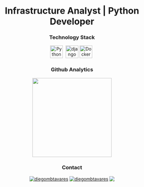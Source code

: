 </div>

<h1 align="center"> Infrastructure Analyst | Python Developer </h1>

<!-- TECHNOLOGY STACK -->
<h3 align="center">Technology Stack</h3>
<div align="center">
  <img src="https://cdn.jsdelivr.net/gh/devicons/devicon/icons/python/python-original.svg" alt="Python" width="40" height="40" style="margin-right: 5px;">
  <img src="https://cdn.jsdelivr.net/gh/devicons/devicon/icons/django/django-plain.svg" alt="django" width="40" height="40">
  <img src="https://cdn.jsdelivr.net/gh/devicons/devicon/icons/docker/docker-original.svg" alt="Docker" width="40" height="40" style="margin-right: 5px;">
</div>
<!-- TECHNOLOGY STACK END -->

<!-- ESTATISTICS -->
<h3 align="center">Github Analytics</h3>
<div align="center">
  <img height="250em" src="https://github-readme-stats.vercel.app/api/top-langs/?username=diegombtavares&layout=compact&langs_count=7&theme=dark"/>
</div>
<!-- ESTATISTICS END -->

<!-- SOCIAL MEDIAS --> 
<h3 align="center">Contact</h3>
<p align="center" style="margin-top: 10px;">
  <a href="https://linkedin.com/in/diegombtavares" target="blank"><img align="center" src="https://img.shields.io/badge/-LinkedIn-%230077B5?style=for-the-badge&logo=linkedin&logoColor=white" alt="diegombtavares" target="_blank" /></a>
  <a href="https://instagram.com/diegombtavares" target="blank"><img align="center" src="https://img.shields.io/badge/-Instagram-%23E4405F?style=for-the-badge&logo=instagram&logoColor=white" target="_blank" alt="diegombtavares" /></a>
  <a href="mailto:diegotavares.infra@gmail.com" target="_blank"><img align="center" src="https://img.shields.io/badge/Gmail-D14836?style=for-the-badge&logo=gmail&logoColor=white"></a>
</p>
<!-- SOCIAL MEDIAS END -->
